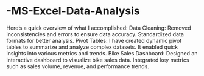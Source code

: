 # -MS-Excel-Data-Analysis
Here’s a quick overview of what I accomplished:
Data Cleaning:
Removed inconsistencies and errors to ensure data accuracy.
Standardized data formats for better analysis.
Pivot Tables:
I have created dynamic pivot tables to summarize and analyze complex datasets.
It enabled quick insights into various metrics and trends.
Bike Sales Dashboard:
Designed an interactive dashboard to visualize bike sales data.
Integrated key metrics such as sales volume, revenue, and performance trends.
